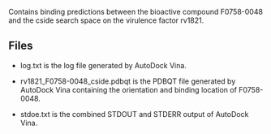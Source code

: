 Contains binding predictions between the bioactive compound F0758-0048 and the cside search space on the virulence factor rv1821.

## Files

- log.txt is the log file generated by AutoDock Vina.

- rv1821_F0758-0048_cside.pdbqt is the PDBQT file generated by AutoDock Vina containing the orientation and binding location of F0758-0048.

- stdoe.txt is the combined STDOUT and STDERR output of AutoDock Vina.

